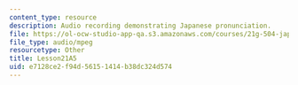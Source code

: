 ```yaml
---
content_type: resource
description: Audio recording demonstrating Japanese pronunciation.
file: https://ol-ocw-studio-app-qa.s3.amazonaws.com/courses/21g-504-japanese-iv-spring-2009/e7128ce2f94d56151414b38dc324d574_Lesson21A5.mp3
file_type: audio/mpeg
resourcetype: Other
title: Lesson21A5
uid: e7128ce2-f94d-5615-1414-b38dc324d574
---
```

